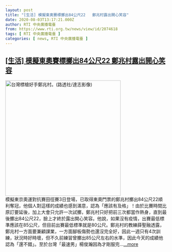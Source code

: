 ```yaml
---
layout: post
title: "[生活] 模擬東奧賽標擲出84公尺22   鄭兆村露出開心笑容"
date: 2020-08-03T13:17:21.000Z
author: RTI 中央廣播電臺
from: https://www.rti.org.tw/news/view/id/2074618
tags: [ RTI 中央廣播電臺 ]
categories: [ news, RTI 中央廣播電臺 ]
---
```

<!--1596460641000-->
[[生活] 模擬東奧賽標擲出84公尺22   鄭兆村露出開心笑容](https://www.rti.org.tw/news/view/id/2074618)
------

<div>
<img src="https://static.rti.org.tw/assets/thumbnails/2019/12/16/9abf5c0eb1188ee95970e386a01777c2.jpg" width="360" alt="台灣標槍好手鄭兆村。(路透社/達志影像)" title="台灣標槍好手鄭兆村。(路透社/達志影像)"><br>模擬東京奧運對抗賽田徑賽3日登場，已取得東奧門票的鄭兆村擲出84公尺22順利奪冠，他個人對這樣的成績也感到滿意，認為「應該有及格」！由於比賽時間比原訂要延後，加上大會只允許一次試擲，鄭兆村只好把前三次都當作熱身，直到最後擲出84公尺22，臉上才終於露出開心笑容。他說，如果沒有疫情，出賽最低標準應該在85公尺，但目前出賽最低標準就是80公尺。鄭兆村的教練薛聖融透露，鄭兆村一方面要兼顧課業，一方面腳板傷勢也還沒完全好，因此一週只有4次訓練，狀況時好時壞，但不久前練習曾擲出85公尺左右的水準，因此今天的成績他認為「還不錯」。至於台灣「最速男」楊俊瀚因為才剛服完...<a target="_blank" href="https://www.rti.org.tw/news/view/id/2074618">...more</a>
</div>
